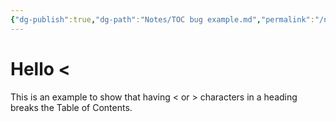```yaml
---
{"dg-publish":true,"dg-path":"Notes/TOC bug example.md","permalink":"/notes/toc-bug-example/"}
---
```



# Hello <

This is an example to show that having < or > characters in a heading breaks the Table of Contents.